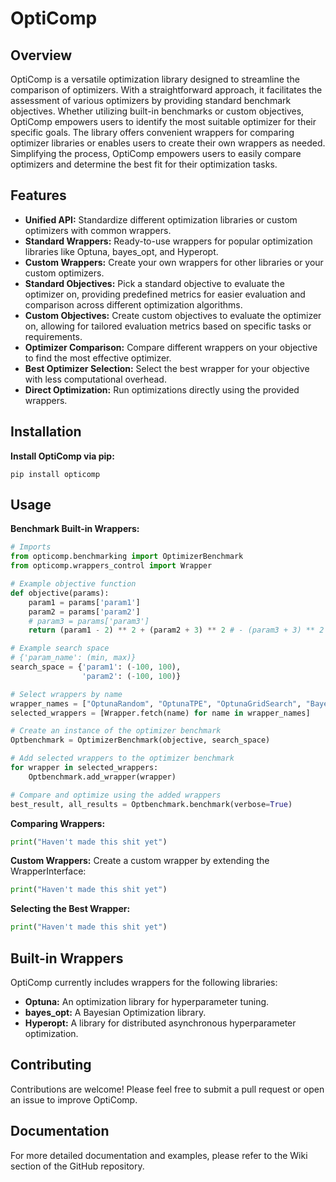 # OptiComp
## Overview
OptiComp is a versatile optimization library designed to streamline the comparison of optimizers. With a straightforward approach, it facilitates the assessment of various optimizers by providing standard benchmark objectives. Whether utilizing built-in benchmarks or custom objectives, OptiComp empowers users to identify the most suitable optimizer for their specific goals. The library offers convenient wrappers for comparing optimizer libraries or enables users to create their own wrappers as needed. Simplifying the process, OptiComp empowers users to easily compare optimizers and determine the best fit for their optimization tasks.

## Features
- **Unified API:** Standardize different optimization libraries or custom optimizers with common wrappers.
- **Standard Wrappers:** Ready-to-use wrappers for popular optimization libraries like Optuna, bayes_opt, and Hyperopt.
- **Custom Wrappers:** Create your own wrappers for other libraries or your custom optimizers.
- **Standard Objectives:** Pick a standard objective to evaluate the optimizer on, providing predefined metrics for easier evaluation and comparison across different optimization algorithms.
- **Custom Objectives:** Create custom objectives to evaluate the optimizer on, allowing for tailored evaluation metrics based on specific tasks or requirements.
- **Optimizer Comparison:** Compare different wrappers on your objective to find the most effective optimizer.
- **Best Optimizer Selection:** Select the best wrapper for your objective with less computational overhead.
- **Direct Optimization:** Run optimizations directly using the provided wrappers.

## Installation
**Install OptiComp via pip:**

```
pip install opticomp
```

## Usage
**Benchmark Built-in Wrappers:**
```python
# Imports
from opticomp.benchmarking import OptimizerBenchmark
from opticomp.wrappers_control import Wrapper

# Example objective function
def objective(params):
    param1 = params['param1'] 
    param2 = params['param2'] 
    # param3 = params['param3'] 
    return (param1 - 2) ** 2 + (param2 + 3) ** 2 # - (param3 + 3) ** 2

# Example search space
# {'param_name': (min, max)}
search_space = {'param1': (-100, 100), 
                'param2': (-100, 100)}

# Select wrappers by name
wrapper_names = ["OptunaRandom", "OptunaTPE", "OptunaGridSearch", "BayesianOpt"]
selected_wrappers = [Wrapper.fetch(name) for name in wrapper_names]

# Create an instance of the optimizer benchmark
Optbenchmark = OptimizerBenchmark(objective, search_space)

# Add selected wrappers to the optimizer benchmark
for wrapper in selected_wrappers:
    Optbenchmark.add_wrapper(wrapper)

# Compare and optimize using the added wrappers
best_result, all_results = Optbenchmark.benchmark(verbose=True)
```

**Comparing Wrappers:**

```python
print("Haven't made this shit yet")
```

**Custom Wrappers:**
Create a custom wrapper by extending the WrapperInterface:

```python
print("Haven't made this shit yet")
```

**Selecting the Best Wrapper:**
```python
print("Haven't made this shit yet")
```

## Built-in Wrappers
OptiComp currently includes wrappers for the following libraries:

- **Optuna:** An optimization library for hyperparameter tuning.
- **bayes_opt:** A Bayesian Optimization library.
- **Hyperopt:** A library for distributed asynchronous hyperparameter optimization.


## Contributing
Contributions are welcome! Please feel free to submit a pull request or open an issue to improve OptiComp.

## Documentation
For more detailed documentation and examples, please refer to the Wiki section of the GitHub repository.
